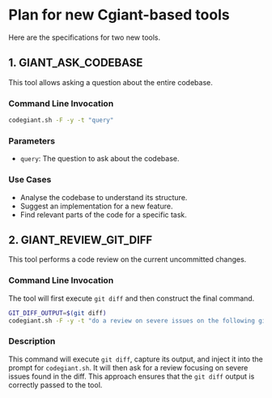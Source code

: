 # Plan for new Cgiant-based tools

Here are the specifications for two new tools.

## 1. GIANT_ASK_CODEBASE

This tool allows asking a question about the entire codebase.

### Command Line Invocation

```bash
codegiant.sh -F -y -t "query"
```

### Parameters

-   `query`: The question to ask about the codebase.

### Use Cases

-   Analyse the codebase to understand its structure.
-   Suggest an implementation for a new feature.
-   Find relevant parts of the code for a specific task.

## 2. GIANT_REVIEW_GIT_DIFF

This tool performs a code review on the current uncommitted changes.

### Command Line Invocation

The tool will first execute `git diff` and then construct the final command.

```bash
GIT_DIFF_OUTPUT=$(git diff)
codegiant.sh -F -y -t "do a review on severe issues on the following git diff: $GIT_DIFF_OUTPUT"
```

### Description

This command will execute `git diff`, capture its output, and inject it into the prompt for `codegiant.sh`. It will then ask for a review focusing on severe issues found in the diff. This approach ensures that the `git diff` output is correctly passed to the tool.
